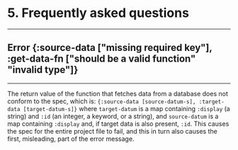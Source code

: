# 5. Frequently asked questions
-------------------------------


## Error {:source-data ["missing required key"], :get-data-fn ["should be a valid function" "invalid type"]} 
------------------------------------------------------------------------------------------------------------
The return value of the function that fetches data from a database does not conform to the spec, which is: `{:source-data [source-datum-s], :target-data [target-datum-s]}` where `target-datum` is a map containing `:display` (a string) and `:id` (an integer, a keyword, or a string), and `source-datum` is a map containing `:display` and, if target data is also present, `:id`. This causes the spec for the entire project file to fail, and this in turn also causes the first, misleading, part of the error message.
